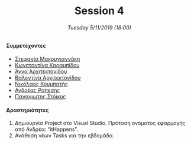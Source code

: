 <h1 align="center">Session 4</h13>
<h6 align="center">Tuesday 5/11/2019 (18:00)</h6>

#### Συμμετέχοντες
* [Στεφανία Μακρυγιαννάκη](https://github.com/stefaniamak)
* [Κωνσταντίνα Καραμπίδου](https://github.com/KonstantinaK98)
* [Άννα Αρχιτεκτονίδου](https://github.com/Anna-ar)
* [Βαλεντίνα Αρχιτεκτονίδου](https://github.com/Valentina-ar)
* [Νικόλαος Κουμπατής](https://github.com/Lycaonas)
* [Ανδρέας Ραπεσης](https://github.com/outergaze)
* [Παναγιωτης Στόικος](https://github.com/Stoy-atd)

#### Δραστηριότητες
1. Δημιουργία Project στο Visual Studio. Πρόταση ονόματος εφαρμογής από Ανδρέα: “itHappens”.
2. Ανάθεση νέων Tasks για την εβδομάδα.
